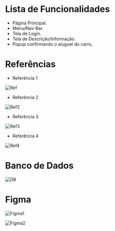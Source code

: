 # Lista de Funcionalidades

* Página Principal.
* Menu/Nav-Bar.
* Tela de Login.
* Tela de Descrição/Informação.
* Popup confirmando o aluguel do carro.


# Referências 
* Referência 1
  
![Ref](https://github.com/JoaoVCalcantara/Concessionaria/assets/127777836/421cf25f-2c48-409d-9542-a3a1cec7143e)

* Referência 2
  
![Ref2](https://github.com/JoaoVCalcantara/Concessionaria/assets/127777836/52c671b6-7059-4a53-b438-c0fdad1b87b2)

* Referência 3
  
![Ref3](https://github.com/JoaoVCalcantara/Concessionaria/assets/127777836/91a7b790-24ae-4d17-afac-0a1e010cb9dd)

* Referência 4
  
![Ref4](https://github.com/JoaoVCalcantara/Concessionaria/assets/127777836/2e47d283-1914-4d7c-bb40-f05067a334fb)

# Banco de Dados 

![DB](https://github.com/JoaoVCalcantara/Concessionaria/assets/127777836/73f09895-eb6c-4813-a0a6-5f5e446aa33f)

# Figma 

![Figma1](https://github.com/JoaoVCalcantara/Concessionaria/assets/127777836/10c0e957-7044-4631-a252-360d74fe5cd7)

![Figma2](https://github.com/JoaoVCalcantara/Concessionaria/assets/127777836/9bb6e964-9576-4916-ab4b-855d10fa110b)
